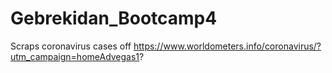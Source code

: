 # Gebrekidan_Bootcamp4
 Scraps coronavirus cases off https://www.worldometers.info/coronavirus/?utm_campaign=homeAdvegas1?
